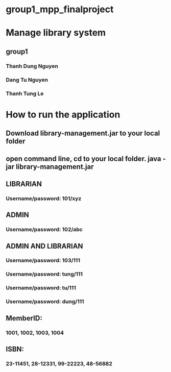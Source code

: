 # group1_mpp_finalproject
# Manage library system
## group1
### Thanh Dung Nguyen
### Dang Tu Nguyen
### Thanh Tung Le

# How to run the application
## Download library-management.jar to your local folder
## open command line, cd to your local folder. java -jar library-management.jar
## LIBRARIAN
### Username/password: 101/xyz

## ADMIN
### Username/password: 102/abc

## ADMIN AND LIBRARIAN
### Username/password: 103/111
### Username/password: tung/111
### Username/password: tu/111
### Username/password: dung/111

## MemberID: 
### 1001, 1002, 1003, 1004
## ISBN:     
### 23-11451, 28-12331, 99-22223, 48-56882
